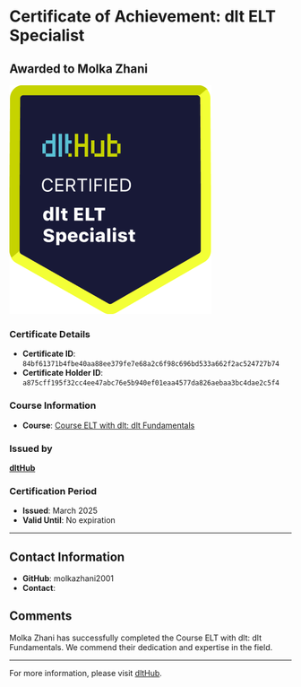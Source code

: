 
# Certificate of Achievement: dlt ELT Specialist

## Awarded to **Molka Zhani**

![Course Image](../badges/dlt_ELT_specialist.png)

### Certificate Details
- **Certificate ID**: `84bf61371b4fbe40aa88ee379fe7e68a2c6f98c696bd533a662f2ac524727b74`
- **Certificate Holder ID**: `a875cff195f32cc4ee47abc76e5b940ef01eaa4577da826aebaa3bc4dae2c5f4`

### Course Information
- **Course**: [Course ELT with dlt: dlt Fundamentals](https://github.com/dlt-hub/dlthub-education/tree/main/courses/dlt_fundamentals_dec_2024)

### Issued by
[**dltHub**](https://dlthub.com/) 

### Certification Period
- **Issued**: March 2025
- **Valid Until**: No expiration

---

## Contact Information
- **GitHub**: molkazhani2001
- **Contact**: 

## Comments
Molka Zhani has successfully completed the Course ELT with dlt: dlt Fundamentals. We commend their dedication and expertise in the field.

---

For more information, please visit [dltHub](https://dlthub.com/).
    